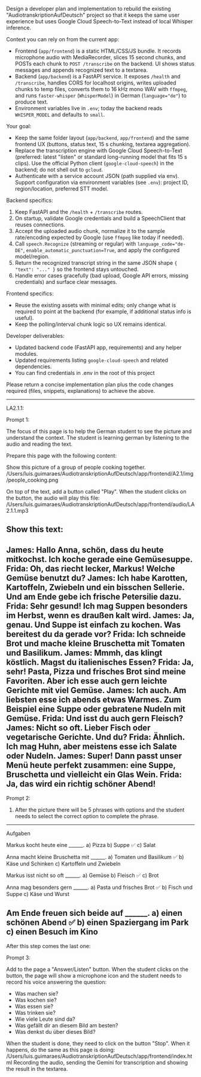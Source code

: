 Design a developer plan and implementation to rebuild the existing "AudiotranskriptionAufDeutsch" project so that it keeps the same user experience but uses Google Cloud Speech-to-Text instead of local Whisper inference.

Context you can rely on from the current app:
- Frontend (`app/frontend`) is a static HTML/CSS/JS bundle. It records microphone audio with MediaRecorder, slices 15 second chunks, and POSTs each chunk to `POST /transcribe` on the backend. UI shows status messages and appends recognized text to a textarea.
- Backend (`app/backend`) is a FastAPI service. It exposes `/health` and `/transcribe`, handles CORS for localhost origins, writes uploaded chunks to temp files, converts them to 16 kHz mono WAV with `ffmpeg`, and runs `faster-whisper` (`WhisperModel`) in German (`language="de"`) to produce text.
- Environment variables live in `.env`; today the backend reads `WHISPER_MODEL` and defaults to `small`.

Your goal:
- Keep the same folder layout (`app/backend`, `app/frontend`) and the same frontend UX (buttons, status text, 15 s chunking, textarea aggregation).
- Replace the transcription engine with Google Cloud Speech-to-Text (preferred: latest "listen" or standard long-running model that fits 15 s clips). Use the official Python client (`google-cloud-speech`) in the backend; do not shell out to `gcloud`.
- Authenticate with a service account JSON (path supplied via env). Support configuration via environment variables (see `.env`): project ID, region/location, preferred STT model.

Backend specifics:
1. Keep FastAPI and the `/health` + `/transcribe` routes.
2. On startup, validate Google credentials and build a SpeechClient that reuses connections.
3. Accept the uploaded audio chunk, normalize it to the sample rate/encoding expected by Google (use `ffmpeg` like today if needed).
4. Call `speech.Recognize` (streaming or regular) with `language_code="de-DE"`, `enable_automatic_punctuation=True`, and apply the configured model/region.
5. Return the recognized transcript string in the same JSON shape `{ "text": "..." }` so the frontend stays untouched.
6. Handle error cases gracefully (bad upload, Google API errors, missing credentials) and surface clear messages.

Frontend specifics:
- Reuse the existing assets with minimal edits; only change what is required to point at the backend (for example, if additional status info is useful).
- Keep the polling/interval chunk logic so UX remains identical.

Developer deliverables:
- Updated backend code (FastAPI app, requirements) and any helper modules.
- Updated requirements listing `google-cloud-speech` and related dependencies.
- You can find credentials in .env in the root of this project

Please return a concise implementation plan plus the code changes required (files, snippets, explanations) to achieve the above.


-------

LA2.1.1:

Prompt 1:

The focus of this page is to help the German student to see the picture and understand the context. The student is learning german by listening to the audio and reading the text.

Prepare this page with the following content:

Show this picture of a group of people cooking together.
/Users/luis.guimaraes/AudiotranskriptionAufDeutsch/app/frontend/A2.1/img/people_cooking.png

On top of the text, add a button called "Play". 
When the student clicks on the button, the audio will play this file:
/Users/luis.guimaraes/AudiotranskriptionAufDeutsch/app/frontend/audio/LA2.1.1.mp3

Show this text:
---
James: Hallo Anna, schön, dass du heute mitkochst. Ich koche gerade eine Gemüsesuppe.
Frida: Oh, das riecht lecker, Markus! Welche Gemüse benutzt du?
James: Ich habe Karotten, Kartoffeln, Zwiebeln und ein bisschen Sellerie. Und am Ende gebe ich frische Petersilie dazu.
Frida: Sehr gesund! Ich mag Suppen besonders im Herbst, wenn es draußen kalt wird.
James: Ja, genau. Und Suppe ist einfach zu kochen. Was bereitest du da gerade vor?
Frida: Ich schneide Brot und mache kleine Bruschetta mit Tomaten und Basilikum.
James: Mmmh, das klingt köstlich. Magst du italienisches Essen?
Frida: Ja, sehr! Pasta, Pizza und frisches Brot sind meine Favoriten. Aber ich esse auch gern leichte Gerichte mit viel Gemüse.
James: Ich auch. Am liebsten esse ich abends etwas Warmes. Zum Beispiel eine Suppe oder gebratene Nudeln mit Gemüse.
Frida: Und isst du auch gern Fleisch?
James: Nicht so oft. Lieber Fisch oder vegetarische Gerichte. Und du?
Frida: Ähnlich. Ich mag Huhn, aber meistens esse ich Salate oder Nudeln.
James: Super! Dann passt unser Menü heute perfekt zusammen: eine Suppe, Bruschetta und vielleicht ein Glas Wein.
Frida: Ja, das wird ein richtig schöner Abend!
---


Prompt 2:
1) After the picture there will be 5 phrases with options and the student needs to select the correct option to complete the phrase.
---
Aufgaben

Markus kocht heute eine ______.
a) Pizza
b) Suppe ✅
c) Salat

Anna macht kleine Bruschetta mit ______.
a) Tomaten und Basilikum ✅
b) Käse und Schinken
c) Kartoffeln und Zwiebeln

Markus isst nicht so oft ______.
a) Gemüse
b) Fleisch ✅
c) Brot

Anna mag besonders gern ______.
a) Pasta und frisches Brot ✅
b) Fisch und Suppe
c) Käse und Wurst

Am Ende freuen sich beide auf ______.
a) einen schönen Abend ✅
b) einen Spaziergang im Park
c) einen Besuch im Kino
---

After this step comes the last one:

Prompt 3:

Add to the page a "Answer/Listen" button. When the student clicks on the button, the page will show a microphone icon and the student 
needs to record his voice answering the question:

- Was machen sie?
- Was kochen sie?
- Was essen sie?
- Was trinken sie?
- Wie viele Leute sind da?
- Was gefällt dir an diesem Bild am besten?
- Was denkst du über dieses Bild?

When the student is done, they need to click on the button "Stop". When it happens, do the same as this page is doing:
/Users/luis.guimaraes/AudiotranskriptionAufDeutsch/app/frontend/index.html
Recording the audio, sending the Gemini for transcription and showing the result in the textarea.


